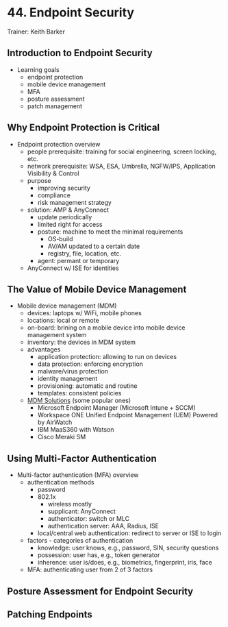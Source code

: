 # 44. Endpoint Security

Trainer: Keith Barker


## Introduction to Endpoint Security

- Learning goals
  - endpoint protection
  - mobile device management
  - MFA
  - posture assessment
  - patch management


## Why Endpoint Protection is Critical

- Endpoint protection overview
  - people prerequisite: training for social engineering, screen locking, etc.
  - network prerequisite: WSA, ESA, Umbrella, NGFW/IPS, Application Visibility & Control
  - purpose
    - improving security
    - compliance
    - risk management strategy
  - solution: AMP & AnyConnect
    - update periodically
    - limited right for access
    - posture: machine to meet the minimal requirements
      - OS-build
      - AV/AM updated to a certain date
      - registry, file, location, etc.
    - agent: permant or temporary
  - AnyConnect w/ ISE for identities


## The Value of Mobile Device Management

- Mobile device management (MDM)
  - devices: laptops w/ WiFi, mobile phones
  - locations: local or remote
  - on-board: brining on a mobile device into mobile device management system
  - inventory: the devices in MDM system
  - advantages
    - application protection: allowing to run on devices
    - data protection: enforcing encryption
    - malware/virus protection
    - identity management
    - provisioning: automatic and routine
    - templates: consistent policies
  - [MDM Solutions](https://www.trustradius.com/mobile-device-management-mdm) (some popular ones)
    - Microsoft Endpoint Manager (Microsoft Intune + SCCM)
    - Workspace ONE Unified Endpoint Management (UEM) Powered by AirWatch
    - IBM MaaS360 with Watson
    - Cisco Meraki SM


## Using Multi-Factor Authentication

- Multi-factor authentication (MFA) overview
  - authentication methods
    - password
    - 802.1x
      - wireless mostly
      - supplicant: AnyConnect
      - authenticator: switch or MLC
      - authentication server: AAA, Radius, ISE
    - local/central web authentication: redirect to server or ISE to login 
  - factors - categories of authentication
    - knowledge: user knows, e.g., password, SIN, security questions
    - possession: user has, e.g., token generator
    - inherence: user is/does, e.g., biometrics, fingerprint, iris, face
  - MFA: authenticating user from 2 of 3 factors


## Posture Assessment for Endpoint Security




## Patching Endpoints




